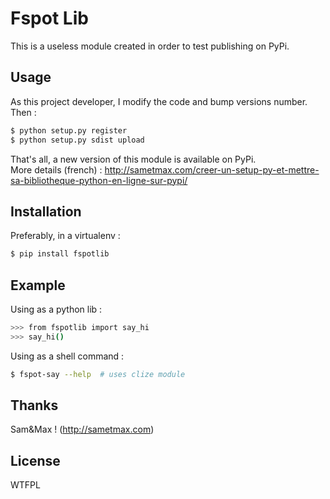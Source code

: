 Fspot Lib
=========

This is a useless module created in order to test publishing on PyPi.

Usage
-----

As this project developer, I modify the code and bump versions number. Then :

```bash
$ python setup.py register
$ python setup.py sdist upload
```

That's all, a new version of this module is available on PyPi.  
More details (french) : http://sametmax.com/creer-un-setup-py-et-mettre-sa-bibliotheque-python-en-ligne-sur-pypi/


Installation
------------

Preferably, in a virtualenv :

```bash
$ pip install fspotlib
```

Example
-------

Using as a python lib :

```bash
>>> from fspotlib import say_hi
>>> say_hi()
```

Using as a shell command :

```bash
$ fspot-say --help  # uses clize module
```

Thanks
------

Sam&Max ! (http://sametmax.com)


License
-------

WTFPL
